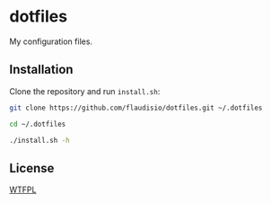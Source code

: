 # dotfiles

My configuration files.

## Installation

Clone the repository and run `install.sh`:

```bash
git clone https://github.com/flaudisio/dotfiles.git ~/.dotfiles

cd ~/.dotfiles

./install.sh -h
```

## License

[WTFPL](LICENSE)
